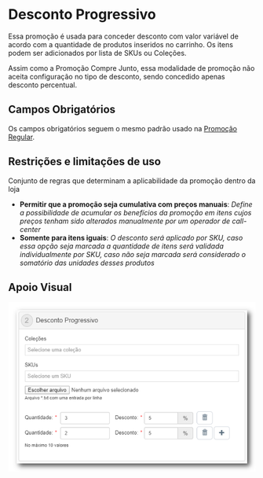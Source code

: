 # Desconto Progressivo

Essa promoção é usada para conceder desconto com valor variável de acordo com a quantidade de produtos inseridos no carrinho. Os itens podem ser adicionados por lista de SKUs ou Coleções.

Assim como a Promoção Compre Junto, essa modalidade de promoção não aceita configuração no tipo de desconto, sendo concedido apenas desconto percentual.

## Campos Obrigatórios

Os campos obrigatórios seguem o mesmo padrão usado na [Promoção Regular](Regular_Promotion.md).

## Restrições e limitações de uso

Conjunto de regras que determinam a aplicabilidade da promoção dentro da loja

-  **Permitir que a promoção seja cumulativa com preços manuais**: *Define a possibilidade de acumular os benefícios da promoção em itens cujos preços tenham sido alterados manualmente por um operador de call-center*
- **Somente para itens iguais**: *O desconto será aplicado por SKU, caso essa opção seja marcada a quantidade de itens será validada individualmente por SKU, caso não seja marcada será considerado o somatório das unidades desses produtos*

## Apoio Visual

![tela-1](progressive-screen-1.png)